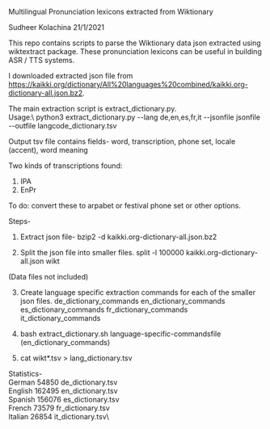 Multilingual Pronunciation lexicons extracted from Wiktionary

Sudheer Kolachina
21/1/2021

This repo contains scripts to parse the Wiktionary data json extracted using wiktextract package. 
These pronunciation lexicons can be useful in building ASR / TTS systems.

I downloaded extracted json file from https://kaikki.org/dictionary/All%20languages%20combined/kaikki.org-dictionary-all.json.bz2.

The main extraction script is extract\_dictionary.py.\
Usage:\ 
python3 extract\_dictionary.py --lang de,en,es,fr,it --jsonfile jsonfile --outfile langcode\_dictionary.tsv

Output tsv file contains fields- word, transcription, phone set, locale (accent), word meaning

Two kinds of transcriptions found:
1. IPA
2. EnPr

To do: convert these to arpabet or festival phone set or other options. 

Steps-
1. Extract json file- 
bzip2 -d kaikki.org-dictionary-all.json.bz2

2. Split the json file into smaller files.
split -l 100000 kaikki.org-dictionary-all.json wikt

(Data files not included)

3. Create language specific extraction commands for each of the smaller json files. 
de\_dictionary\_commands
en\_dictionary\_commands
es\_dictionary\_commands
fr\_dictionary\_commands
it\_dictionary\_commands

4. bash extract\_dictionary.sh language-specific-commandsfile (en\_dictionary\_commands)

5. cat wikt*.tsv > lang_dictionary.tsv

Statistics-\
German	54850 de_dictionary.tsv\
English	162495 en_dictionary.tsv\
Spanish	156076 es_dictionary.tsv\
French	73579 fr_dictionary.tsv\
Italian	26854 it_dictionary.tsv\
